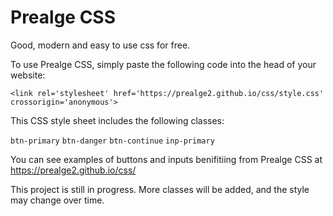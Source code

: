 # Prealge CSS
Good, modern and easy to use css for free.


To use Prealge CSS, simply paste the following code into the head of your website:

`<link rel='stylesheet' href='https://prealge2.github.io/css/style.css' crossorigin='anonymous'>`

This CSS style sheet includes the following classes: 

`btn-primary`
`btn-danger`
`btn-continue`
`inp-primary`
    
 You can see examples of buttons and inputs benifitiing from Prealge CSS at https://prealge2.github.io/css/
 
 
 This project is still in progress. More classes will be added, and the style may change over time.
